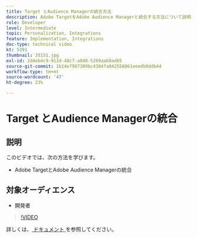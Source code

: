 ```yaml
---
title: Target とAudience Managerの統合方法
description: Adobe TargetをAdobe Audience Managerと統合する方法について説明します。
role: Developer
level: Intermediate
topic: Personalization, Integrations
feature: Implementation, Integrations
doc-type: technical video
kt: 5391
thumbnail: 35151.jpg
exl-id: 2d4eb4c9-912d-48c7-a048-5269aa68adb5
source-git-commit: 1b14e7987309bc4104fa842558861eeedb0ddb44
workflow-type: tm+mt
source-wordcount: '47'
ht-degree: 23%

---
```


# Target とAudience Managerの統合

## 説明

このビデオでは、次の方法を学びます。

* Adobe TargetとAdobe Audience Managerの統合

## 対象オーディエンス

* 開発者

>[!VIDEO](https://video.tv.adobe.com/v/35151/?quality=12)

詳しくは、[ ドキュメント ](https://experienceleague.adobe.com/docs/audience-manager/user-guide/implementation-integration-guides/integration-other-solutions/aam-target-integration.html?lang=en) を参照してください。
